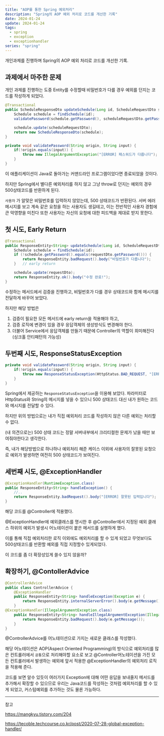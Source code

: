 ```yaml
---
title: "AOP를 통한 Spring 예외처리"
description: "Spring의 AOP 예외 처리로 코드를 개선한 기록"
date: 2024-01-24
update: 2024-01-24
tags:
  - spring
  - exception
  - exceptionhandler
series: "spring"
---
```


개인과제를 진행하며 Spring의 AOP 예외 처리로 코드를 개선한 기록.

## 과제에서 마주한 문제

개인 과제를 진행하는 도중 Entity를 수정할때 비밀번호가 다를 경우 예외를 던지는 코드를 작성하게 되었다.
```java
@Transactional
public ScheduleResponseDto updateSchedule(Long id, ScheduleRequestDto scheduleRequestDto) {
    Schedule schedule = findSchedule(id);
    validatePassword(schedule.getPassword(), scheduleRequestDto.getPassword());

    schedule.update(scheduleRequestDto);
    return new ScheduleResponseDto(schedule);
}

private void validatePassword(String origin, String input) {  
    if(!origin.equals(input)) {  
        throw new IllegalArgumentException("[ERROR] 패스워드가 다릅니다");  
    }  
}
```
이 애플리케이션이 Java로 돌아가는 커맨드라인 프로그램이었다면 종료되었을 것이다.

하지만 Spring에서 별다른 예외처리를 하지 않고 그냥 throw로 던지는 예외의 경우 500상태코드를 반환하게 된다. 

`사용자` 가 알맞은 비밀번호를 입력하지 않았는데, 500 상태코드가 반환된다.
서버 에러 메시지를 보고 계속 같은 요청을 하는 사용자도 생길테고, 이는 전반적인 사용자 경험에 큰 악영향을 미친다
또한 사용자는 자신의 요청에 대한 피드백을 제대로 받지 못한다.

## 첫 시도, Early Return

```java
@Transactional  
public ResponseEntity<String> updateSchedule(Long id, ScheduleRequestDto requestDto) {  
    Schedule schedule = findSchedule(id);  
    if (!schedule.getPassword().equals(requestDto.getPassword())) {  
        return ResponseEntity.badRequest().body("비밀번호가 다릅니다");  
    }   // early return

    schedule.update(requestDto);  
    return ResponseEntity.ok().body("수정 완료!");  
}
```
수정하는 메서드에서 검증을 진행하고, 비밀번호가 다를 경우 상태코드와 함께 메시지를 전달하게 바꾸어 보았다.

하지만 해당 방법은 
1. 검증이 필요한 모든 메서드에 early return을 적용해야 하고,
2. 검증 로직에 변경이 있을 경우 응답객체의 생성방식도 변경해야 한다.
3. 더불어 Service에서 응답객체를 만들기 때문에 Controller의 역할이 희미해진다 (싱크홀 안티패턴의 가능성)

## 두번째 시도, ResponseStatusException

```java
private void validatePassword(String origin, String input) {  
    if(!origin.equals(input)) {  
        throw new ResponseStatusException(HttpStatus.BAD_REQUEST, "[ERROR] 패스워드가 다릅니다");
    }  
}
```
Spring에서 제공하는 `ResponseStatusException`을 이용해 보았다. 
파라미터로 HttpStatus와 String의 메시지를 넣을 수 있으니 500 상태코드 대신 내가 원하는 코드와 메시지를 전달할 수 있다.

하지만 위의 방법으로는 내가 직접 예외처리 코드를 작성하지 않은 다른 예외는 처리할 수 없다. 

(내 의견으로는) 500 상태 코드는 정말 서버내부에서 크리티컬한 문제가 났을 때만 보여줘야한다고 생각한다. 

즉, 내가 해당방법으로 하나하나 예외처리 해준 케이스 이외에 사용자의 잘못된 요청으로 예외가 발생하면 여전히 500 상태코드가 보여진다. 

## 세번째 시도, @ExceptionHandler

```java
@ExceptionHandler(RuntimeException.class)  
public ResponseEntity<String> handleException() {  
    //..  
    return ResponseEntity.badRequest().body("[ERROR] 잘못된 입력입니다");  
}
```
해당 코드를 @Controller에 적용했다.

@ExceptionHandler에 예외클래스를 명시한 후 @Controller에서 지정된 예외 클래스 하위의 예외가 발생시 어노테이션이 붙은 메서드를 실행하게 했다. 

이를 통해 직접 예외처리한 로직 이외에도 예외처리를 할 수 있게 되었고
무엇보다도 500상태코드를 반환할 예외를 직접 지정할수 있게되었다. 

이 코드를 좀 더 확장성있게 쓸수 있지 않을까? 

## 확장하기, @ContollerAdvice

```java
@ControllerAdvice  
public class ControllerAdvice {  
    @ExceptionHandler  
    public ResponseEntity<String> handleException(Exception e) {  
        return ResponseEntity.internalServerError().body(e.getMessage());  
    }  
@ExceptionHandler(IllegalArgumentException.class)  
    public ResponseEntity<String> handleIllegalArgumentException(IllegalArgumentException e) {  
        return ResponseEntity.badRequest().body(e.getMessage());  
    }  
}
```

@ControllerAdvice를 어노테이션으로 가지는 새로운 클래스를 작성했다.

해당 어노테이션은 AOP(Aspect Oriented Programming)의 방식으로 예외처리를 많은 컨트롤러에서 `공통`으로 처리해야할 요소로 보고 @Controller어노테이션을 가진 모든 컨트롤러에서 발생하는 예외에 앞서 적용한 @ExceptionHandler의 예외처리 로직을 적용해 준다.

코드를 보면 알수 있듯이 여러가지 Exception에 대해 어떤 응답을 보내줄지 메서드를 추가해서 확장할 수 있으므로 우리는 Java코드를 작성하는 것처럼 예외처리를 할 수 있게 되었고, 커스텀예외를 추가하는 것도 물론 가능하다. 


---
참고

https://mangkyu.tistory.com/204

https://tecoble.techcourse.co.kr/post/2020-07-28-global-exception-handler/ 

